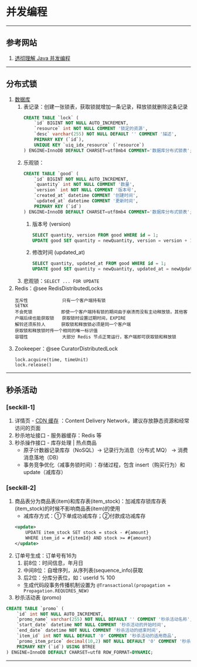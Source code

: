 # 并发编程

---
## 参考网站
1. [透彻理解 Java 并发编程](https://segmentfault.com/blog/ressmix_multithread)
---
## 分布式锁
1. [数据库](https://honeypps.com/architect/distribute-lock-based-on-database/)
    1. 表记录：创建一张锁表，获取锁就增加一条记录，释放锁就删除这条记录
        ```sql
        CREATE TABLE `lock` (
            `id` BIGINT NOT NULL AUTO_INCREMENT,
            `resource` int NOT NULL COMMENT '锁定的资源',
            `desc` varchar(255) NOT NULL DEFAULT '' COMMENT '描述',
            PRIMARY KEY (`id`),
            UNIQUE KEY `uiq_idx_resource` (`resource`)
        ) ENGINE=InnoDB DEFAULT CHARSET=utf8mb4 COMMENT='数据库分布式锁表';
        ```
    2. 乐观锁：
        ```sql
        CREATE TABLE `good` (
            `id` BIGINT NOT NULL AUTO_INCREMENT,
            `quantity` int NOT NULL COMMENT '数量',
            `version` int NOT NULL COMMENT '版本号',
            `created_at` datetime COMMENT '创建时间',
            `updated_at` datetime COMMENT '更新时间',
            PRIMARY KEY (`id`)
        ) ENGINE=InnoDB DEFAULT CHARSET=utf8mb4 COMMENT='数据库分布式锁表';
        ```
        1. 版本号 (version)
            ```sql
            SELECT quantity, version FROM good WHERE id = 1;
            UPDATE good SET quantity = newQuantity, version = version + 1 WHERE id = 1 AND version = oldVersion;
            ```
        2. 修改时间 (updated_at)
            ```sql
            SELECT quantity, updated_at FROM good WHERE id = 1;
            UPDATE good SET quantity = newQuantity, updated_at = newUpdatedAt WHERE id = 1 AND updated_at = oldUpdatedAt;
            ```
    3. 悲观锁：`SELECT ... FOR UPDATE`  
2. Redis：@see RedisDistributedLocks
    ```
    互斥性             只有一个客户端持有锁                                                      SETNX
    不会死锁           即使一个客户端持有锁的期间由于崩溃而没有主动释放锁，其他客户端后续也能获取锁   获取锁时设置过期时间，EXPIRE
    解铃还须系铃人      获取锁和释放锁必须是同一个客户端                                           获取锁和释放锁时传一个相同的唯一标识值
    容错性             大部分 Redis 节点正常运行，客户端即可获取锁和释放锁
    ```
3. Zookeeper：@see CuratorDistributedLock
    ```
    lock.acquire(time, timeUnit)
    lock.release()
    ```
---
## 秒杀活动
### [seckill-1]
1. 详情页 - [CDN 缓存](https://zhuanlan.zhihu.com/p/190935418) ：Content Delivery Network，建议存放静态资源和经常访问的页面
2. 秒杀地址接口 - 服务器缓存：Redis 等
3. 秒杀操作接口 - 库存处理 | 热点商品
    - 原子计数器记录库存（NoSQL）→ 记录行为消息（分布式 MQ） → 消费消息落地（DB）
    - 事务竞争优化（减事务锁时间）：存储过程，包含 insert（购买行为）和 update（减库存） 
### [seckill-2]
1. 商品表分为商品表(item)和库存表(item_stock)：加减库存锁库存表(item_stock)的时候不影响商品表(item)的使用
    - 减库存方式：①下单成功减库存；②付款成功减库存
    ```xml
    <update>
        UPDATE item_stock SET stock = stock - #{amount}
        WHERE item_id = #{itemId} AND stock >= #{amount}
    </update>
    ```
2. 订单号生成：订单号有16为
     1. 前8位：时间信息，年月日
     2. 中间8位：自增序列，从序列表(sequence_info)获取
     3. 后2位：分库分表位，如：userId % 100
     - 生成代码段事务传播机制设置为 `@Transactional(propagation = Propagation.REQUIRES_NEW)`
3. 秒杀活动表 (promo)
```sql
CREATE TABLE `promo` (
    `id` int NOT NULL AUTO_INCREMENT,
    `promo_name` varchar(255) NOT NULL DEFAULT '' COMMENT '秒杀活动名称',
    `start_date` datetime NOT NULL COMMENT '秒杀活动的开始时间',
    `end_date` datetime NOT NULL COMMENT '秒杀活动的结束时间',
    `item_id` int NOT NULL DEFAULT '0' COMMENT '秒杀活动的适用商品',
    `promo_item_price` decimal(10,2) NOT NULL DEFAULT '0' COMMENT '秒杀活动的商品价格',
    PRIMARY KEY (`id`) USING BTREE
) ENGINE=InnoDB DEFAULT CHARSET=utf8 ROW_FORMAT=DYNAMIC;
```
---